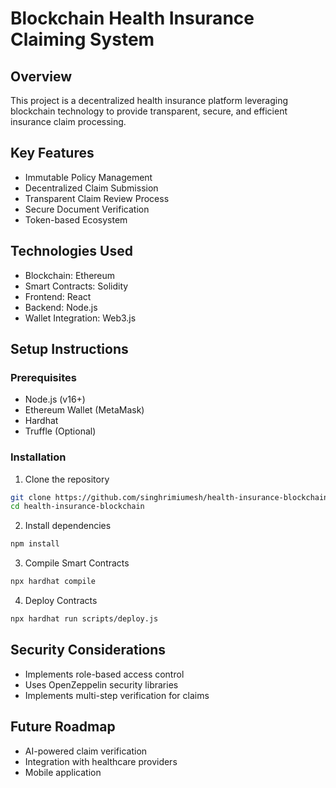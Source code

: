 # Blockchain Health Insurance Claiming System

## Overview
This project is a decentralized health insurance platform leveraging blockchain technology to provide transparent, secure, and efficient insurance claim processing.

## Key Features
- Immutable Policy Management
- Decentralized Claim Submission
- Transparent Claim Review Process
- Secure Document Verification
- Token-based Ecosystem

## Technologies Used
- Blockchain: Ethereum
- Smart Contracts: Solidity
- Frontend: React
- Backend: Node.js
- Wallet Integration: Web3.js

## Setup Instructions

### Prerequisites
- Node.js (v16+)
- Ethereum Wallet (MetaMask)
- Hardhat
- Truffle (Optional)

### Installation
1. Clone the repository
```bash
git clone https://github.com/singhrimiumesh/health-insurance-blockchain.git
cd health-insurance-blockchain
```

2. Install dependencies
```bash
npm install
```

3. Compile Smart Contracts
```bash
npx hardhat compile
```

4. Deploy Contracts
```bash
npx hardhat run scripts/deploy.js
```

## Security Considerations
- Implements role-based access control
- Uses OpenZeppelin security libraries
- Implements multi-step verification for claims

## Future Roadmap
- AI-powered claim verification
- Integration with healthcare providers
- Mobile application

